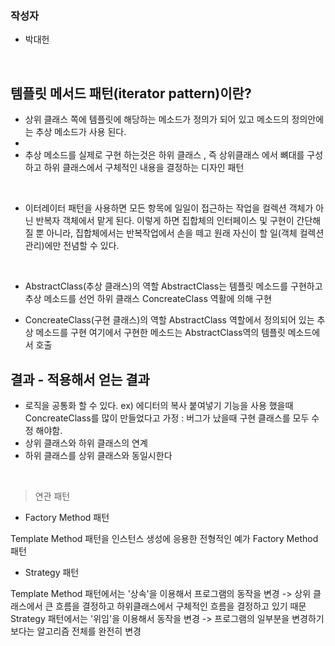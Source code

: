 
### 작성자
* 박대헌

<br/>

## 템플릿 메서드 패턴(iterator pattern)이란?

* 상위 클래스 쪽에 템플릿에 해당하는 메소드가 정의가 되어 있고 메소드의 정의안에는 추상 메소드가 사용 된다.
* 
* 추상 메소드를 실제로 구현 하는것은 하위 클래스 , 즉 상위클래스 에서 뼈대를 구성하고 하위 클래스에서 구체적인 내용을 결정하는 디자인 패턴

<br/>

* 이터레이터 패턴을 사용하면 모든 항목에 일일이 접근하는 작업을 컬렉션 객체가 아닌 반복자 객체에서 맡게 된다. 
이렇게 하면 집합체의 인터페이스 및 구현이 간단해질 뿐 아니라, 집합체에서는 반복작업에서 손을 떼고 원래 자신이 할 일(객체 컬렉션 관리)에만 전념할 수 있다.




<br/>


* AbstractClass(추상 클래스)의 역할
 AbstractClass는 템플릿 메소드를 구현하고  추상 메소드를 선언
 하위 클래스 ConcreateClass 역활에 의해 구현
 
* ConcreateClass(구현 클래스)의 역할
 AbstractClass 역할에서 정의되어 있는 추상 메소드를 구현
 여기에서 구현한 메소드는 AbstractClass역의 템플릿 메소드에서 호출
 


## 결과 - 적용해서 얻는 결과

* 로직을 공통화 할 수 있다. ex) 에디터의 복사 붙여넣기 기능을 사용 했을때 ConcreateClass를 많이 만들었다고 가정 : 버그가 났을때 구현 클래스를 모두 수정 해야함.
* 상위 클래스와 하위 클래스의 연계 
* 하위 클래스를 상위 클래스와 동일시한다 

<br/>

> 연관 패턴


* Factory Method 패턴

Template Method 패턴을 인스턴스 생성에 응용한 전형적인 예가 Factory Method 패턴

* Strategy 패턴

Template Method 패턴에서는 '상속'을 이용해서 프로그램의 동작을 변경 -> 상위 클래스에서 큰 흐름을 결정하고 하위클래스에서 구체적인 흐름을 결정하고 있기 때문
Strategy 패턴에서는 '위임'을 이용해서 동작을 변경 -> 프로그램의 일부분을 변경하기 보다는 알고리즘 전체를 완전히 변경


